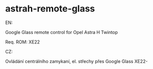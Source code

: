 # astrah-remote-glass
EN: 

Google Glass remote control for Opel Astra H Twintop

Req. ROM: XE22




CZ:

Ovládání centrálního zamykaní, el. střechy přes Google Glass XE22-




